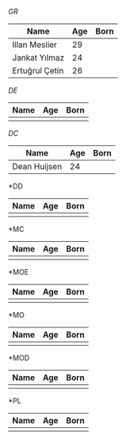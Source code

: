 *GR*

| Name           | Age | Born |
| -------------- | --- | ---- |
| Illan Meslier  | 29  |      |
| Jankat Yılmaz  | 24  |      |
| Ertuğrul Çetin | 26  |      |

*DE*

| Name | Age | Born |
| ---- | --- | ---- |
|      |     |      |

*DC*

| Name         | Age | Born |
| ------------ | --- | ---- |
| Dean Huijsen | 24  |      |

*DD

| Name | Age | Born |
| ---- | --- | ---- |
|      |     |      |

*MC

| Name | Age | Born |
| ---- | --- | ---- |
|      |     |      |

*MOE

| Name | Age | Born |
| ---- | --- | ---- |
|      |     |      |

*MO

| Name | Age | Born |
| ---- | --- | ---- |
|      |     |      |

*MOD

| Name | Age | Born |
| ---- | --- | ---- |
|      |     |      |

*PL

| Name | Age | Born |
| ---- | --- | ---- |
|      |     |      |
